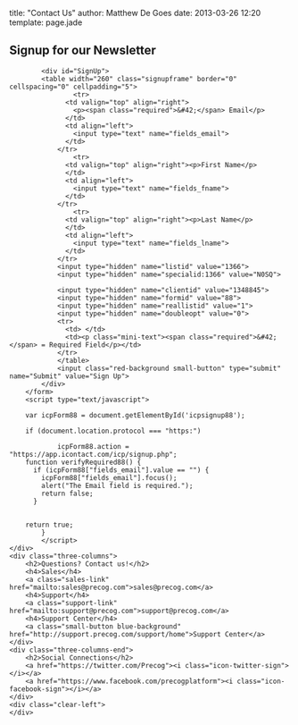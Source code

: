 title: "Contact Us"
author: Matthew De Goes
date: 2013-03-26 12:20
template: page.jade

<div id="body-contactus">
    <div class="three-columns">
        <h2>Signup for our Newsletter</h2>
        <form method="post" action="https://app.icontact.com/icp/signup.php" name="icpsignup" id="icpsignup88" accept-charset="UTF-8" onsubmit="return verifyRequired88();" >
            <input type="hidden" name="redirect" value="http://www.precog.com/site/newsletter/">
            <input type="hidden" name="errorredirect" value="http://www.icontact.com/www/signup/error.html">
            
            <div id="SignUp">
            <table width="260" class="signupframe" border="0" cellspacing="0" cellpadding="5">
                    <tr>
                  <td valign="top" align="right">
                    <p><span class="required">&#42;</span> Email</p>
                  </td>
                  <td align="left">
                    <input type="text" name="fields_email">
                  </td>
                </tr>
                    <tr>
                  <td valign="top" align="right"><p>First Name</p>
                  </td>
                  <td align="left">
                    <input type="text" name="fields_fname">
                  </td>
                </tr>
                    <tr>
                  <td valign="top" align="right"><p>Last Name</p>
                  </td>
                  <td align="left">
                    <input type="text" name="fields_lname">
                  </td>
                </tr>
                <input type="hidden" name="listid" value="1366">
                <input type="hidden" name="specialid:1366" value="N0SQ">
            
                <input type="hidden" name="clientid" value="1348845">
                <input type="hidden" name="formid" value="88">
                <input type="hidden" name="reallistid" value="1">
                <input type="hidden" name="doubleopt" value="0">
                <tr>
                  <td> </td>
                  <td><p class="mini-text"><span class="required">&#42;</span> = Required Field</p></td>
                </tr>
                </table>
                <input class="red-background small-button" type="submit" name="Submit" value="Sign Up">
            </div>
        </form>
        <script type="text/javascript">
        
        var icpForm88 = document.getElementById('icpsignup88');
        
        if (document.location.protocol === "https:")
        
                icpForm88.action = "https://app.icontact.com/icp/signup.php";
        function verifyRequired88() {
          if (icpForm88["fields_email"].value == "") {
            icpForm88["fields_email"].focus();
            alert("The Email field is required.");
            return false;
          }
        
        
        return true;
            }
            </script>
    </div>
    <div class="three-columns">
        <h2>Questions? Contact us!</h2>
        <h4>Sales</h4>
        <a class="sales-link" href="mailto:sales@precog.com">sales@precog.com</a>
        <h4>Support</h4>
        <a class="support-link" href="mailto:support@precog.com">support@precog.com</a>
        <h4>Support Center</h4>
        <a class="small-button blue-background" href="http://support.precog.com/support/home">Support Center</a>
    </div>
    <div class="three-columns-end">
        <h2>Social Connections</h2>
        <a href="https://twitter.com/Precog"><i class="icon-twitter-sign"></i></a>
        <a href="https://www.facebook.com/precogplatform"><i class="icon-facebook-sign"></i></a>
    </div>
    <div class="clear-left">
    </div>
</div>